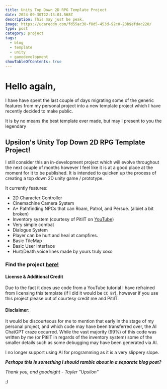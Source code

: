 ```yaml
---
title: Unity Top Down 2D RPG Template Project
date: 2024-09-30T22:13:01.568Z
description: This may just be peak.
image: https://ucarecdn.com/fd55ac30-f8d5-453d-92c0-23b9efdac220/
type: post
category: project
tags:
  - blog
  - template
  - unity
  - gamedevelopment
showTableOfContents: true
---
```

# Hello again,

I have have spent the last couple of days migrating some of the generic features from my personal project into a new template project which I have recently decided to make public.

It is by no means the best template ever made, but may I present to you the legendary

## Upsilon's Unity Top Down 2D RPG Template Project!

I still consider this an in-development project which will evolve throughout the next couple of months however I feel like it is at a good place at the moment for it to be published. It is intended to quicken up the process of creating a top down 2D unity game / prototype.

It currently features:

* 2D Character Controller
* Cinemachine Camera System
* A* Pathfinding NPCs that can Roam, Patrol, and Persue. (albiet a bit broken)
* Inventory system (courtesy of PitilT on [YouTube](https://youtube.com/watch?v=v4Xqj0sanyU))
* Very simple combat
* Dialogue System
* Player can be hurt and heal at campfires.
* Basic TileMap
* Basic User Interface
* Hurt/Death voice lines made by yours truly xoxo

### Find the project [here!](https://github.com/UpsilonDiesBackwards/TopDown2DRPGTemplate)

#### License & Additional Credit

Due to the fact it does use code from a YouTube tutorial I have refrained from licensing this template (if I did it would be `CC BY`), however if you use this project please out of courtesy credit me and PitilT.

#### Disclaimer:

It would be discourteous for me to mention that early in the stage of my personal project, and which code may have been transferred over, the AI ChatGPT craze occurred. While the vast majority (99%) of this code was written by me (or PitilT in regards of the inventory system) some of the smaller details such as some debugging may have been generated via AI.

I no longer support using AI for programming as it is a very slippery slope. 

***Perhaps this is something I should ramble about in a separate blog post?***

*Thank you, and goodnight - Tayler "Upsilon"*





*:)*